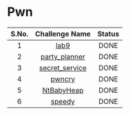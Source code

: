 # Pwn

|S.No.| Challenge Name | Status  |
|:---:|:--------------:|:-------:|
|1|[lab9](lab9/)|DONE|
|2|[party_planner](party_planner/)|DONE|
|3|[secret_service](secret_service/)|DONE|
|4|[pwncry](pwncry/)|DONE|
|5|[NtBabyHeap](NtBabyHeap/)|DONE|
|6|[speedy](speedy/)|DONE|


